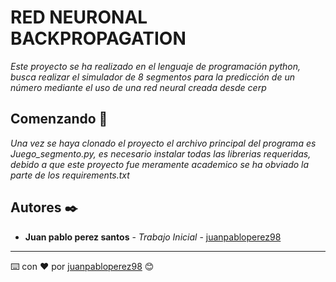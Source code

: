 # RED NEURONAL BACKPROPAGATION

_Este proyecto se ha realizado en el lenguaje de programación python, busca realizar el simulador de 8 segmentos para la predicción de un número mediante el uso de una red neural creada desde cerp_

## Comenzando 🚀

_Una vez se haya clonado el proyecto el archivo principal del programa es Juego_segmento.py, es necesario instalar todas las librerias requeridas, debido a que este proyecto fue meramente academico se ha obviado la parte de los requirements.txt_

## Autores ✒️

* **Juan pablo perez santos** - *Trabajo Inicial* - [juanpabloperez98](https://github.com/juanpabloperez98)

---
⌨️ con ❤️ por [juanpabloperez98](https://github.com/juanpabloperez98) 😊
